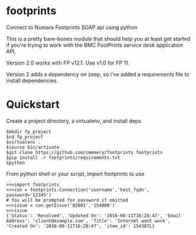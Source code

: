footprints
==========

Connect to Numara Footprints SOAP api using python

This is a pretty bare-bones module that should help you
at least get started if you're trying to work with the
BMC FootPrints service desk application API.

Version 2.0 works with FP v12.1. Use v1.0 for FP 11.

Version 2 adds a dependency on zeep, so I've added
a requirements file to install dependencies.

Quickstart
==============
Create a project directory, a virtualenv, and install deps

```
$mkdir fp_project
$cd fp_project
$virtualenv .
$source bin/activate
$git clone https://github.com/cmemery/footprints footprints
$pip install -r footprints/requirements.txt
$python

```

From python shell or your script, import footprints to use

```
>>>import footprints
>>>con = footprints.Connection('username','host_fqdn', password='12345')
# You will be prompted for password if omitted
>>>issue = con.getIssue('82001','154000')
>>>issue
{'Status': 'Resolved', 'Updated On': '2016-08-11T16:28:47', 'Email
Address': 'client@example.com', 'Title': 'Internet wont work',
'Created On': '2016-08-11T16:28:47', 'item_id': 154387L}
```
